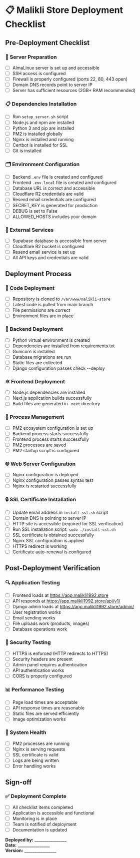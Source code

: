# 📋 Malikli Store Deployment Checklist

## Pre-Deployment Checklist

### 🔧 Server Preparation
- [ ] AlmaLinux server is set up and accessible
- [ ] SSH access is configured
- [ ] Firewall is properly configured (ports 22, 80, 443 open)
- [ ] Domain DNS records point to server IP
- [ ] Server has sufficient resources (2GB+ RAM recommended)

### 📋 Dependencies Installation
- [ ] Run `setup_server.sh` script
- [ ] Node.js and npm are installed
- [ ] Python 3 and pip are installed
- [ ] PM2 is installed globally
- [ ] Nginx is installed and running
- [ ] Certbot is installed for SSL
- [ ] Git is installed

### 🗂️ Environment Configuration
- [ ] Backend `.env` file is created and configured
- [ ] Frontend `.env.local` file is created and configured
- [ ] Database URL is correct and accessible
- [ ] Cloudflare R2 credentials are valid
- [ ] Resend email credentials are configured
- [ ] SECRET_KEY is generated for production
- [ ] DEBUG is set to False
- [ ] ALLOWED_HOSTS includes your domain

### 🔐 External Services
- [ ] Supabase database is accessible from server
- [ ] Cloudflare R2 bucket is configured
- [ ] Resend email service is set up
- [ ] All API keys and credentials are valid

## Deployment Process

### 📁 Code Deployment
- [ ] Repository is cloned to `/var/www/malikli-store`
- [ ] Latest code is pulled from main branch
- [ ] File permissions are correct
- [ ] Environment files are in place

### 🐍 Backend Deployment
- [ ] Python virtual environment is created
- [ ] Dependencies are installed from requirements.txt
- [ ] Gunicorn is installed
- [ ] Database migrations are run
- [ ] Static files are collected
- [ ] Django configuration passes check --deploy

### ⚛️ Frontend Deployment
- [ ] Node.js dependencies are installed
- [ ] Next.js application builds successfully
- [ ] Build files are generated in `.next` directory

### 🔄 Process Management
- [ ] PM2 ecosystem configuration is set up
- [ ] Backend process starts successfully
- [ ] Frontend process starts successfully
- [ ] PM2 processes are saved
- [ ] PM2 startup script is configured

### 🌐 Web Server Configuration
- [ ] Nginx configuration is deployed
- [ ] Nginx configuration passes syntax test
- [ ] Nginx is restarted successfully

### 🔒 SSL Certificate Installation
- [ ] Update email address in `install-ssl.sh` script
- [ ] Domain DNS is pointing to server IP
- [ ] HTTP site is accessible (required for SSL verification)
- [ ] Run SSL installation script: `sudo ./install-ssl.sh`
- [ ] SSL certificate is obtained successfully
- [ ] Nginx SSL configuration is applied
- [ ] HTTPS redirect is working
- [ ] Certificate auto-renewal is configured

## Post-Deployment Verification

### 🔍 Application Testing
- [ ] Frontend loads at https://app.malikli1992.store
- [ ] API responds at https://app.malikli1992.store/api/v1/
- [ ] Django admin loads at https://app.malikli1992.store/admin/
- [ ] User registration works
- [ ] Email sending works
- [ ] File uploads work (products, images)
- [ ] Database operations work

### 🔐 Security Testing
- [ ] HTTPS is enforced (HTTP redirects to HTTPS)
- [ ] Security headers are present
- [ ] Admin panel requires authentication
- [ ] API authentication works
- [ ] CORS is properly configured

### 📊 Performance Testing
- [ ] Page load times are acceptable
- [ ] API response times are reasonable
- [ ] Static files are served efficiently
- [ ] Image optimization works

### 🔧 System Health
- [ ] PM2 processes are running
- [ ] Nginx is serving requests
- [ ] SSL certificate is valid
- [ ] Logs are being written
- [ ] Error handling works

## Sign-off

### ✅ Deployment Complete
- [ ] All checklist items completed
- [ ] Application is accessible and functional
- [ ] Monitoring is in place
- [ ] Team is notified of deployment
- [ ] Documentation is updated

**Deployed by:** ________________  
**Date:** ________________  
**Version:** ________________
